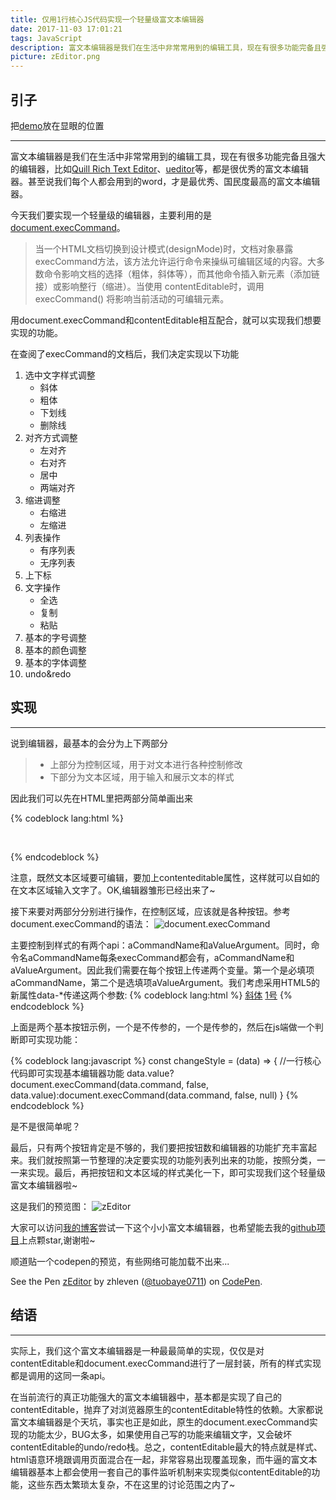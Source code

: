 ```yaml
---
title: 仅用1行核心JS代码实现一个轻量级富文本编辑器
date: 2017-11-03 17:01:21
tags: JavaScript
description: 富文本编辑器是我们在生活中非常常用到的编辑工具，现在有很多功能完备且强大的编辑器，比如Quill Rich Text Editor、ueditor等，都是很优秀的富文本编辑器。甚至说我们每个人都会用到的word，才是最优秀、国民度最高的富文本编辑器。这篇文章使用极少的代码，实现了一个简洁、无任何依赖的轻量级富文本编辑器。
picture: zEditor.png
---
```


## 引子

把[demo](http://tuobaye.com/demo/zEditor/index)放在显眼的位置

***

富文本编辑器是我们在生活中非常常用到的编辑工具，现在有很多功能完备且强大的编辑器，比如[Quill Rich Text Editor](https://github.com/quilljs/quill)、[ueditor](http://ueditor.baidu.com/website/)等，都是很优秀的富文本编辑器。甚至说我们每个人都会用到的word，才是最优秀、国民度最高的富文本编辑器。

今天我们要实现一个轻量级的编辑器，主要利用的是[document.execCommand](https://developer.mozilla.org/zh-CN/docs/Web/API/Document/execCommand)。

> 当一个HTML文档切换到设计模式(designMode)时，文档对象暴露 execCommand方法，该方法允许运行命令来操纵可编辑区域的内容。大多数命令影响文档的选择（粗体，斜体等），而其他命令插入新元素（添加链接）或影响整行（缩进）。当使用 contentEditable时，调用 execCommand() 将影响当前活动的可编辑元素。

用document.execCommand和contentEditable相互配合，就可以实现我们想要实现的功能。

在查阅了execCommand的文档后，我们决定实现以下功能

1. 选中文字样式调整
    - 斜体
    - 粗体
    - 下划线
    - 删除线
2. 对齐方式调整
    - 左对齐
    - 右对齐
    - 居中
    - 两端对齐
3. 缩进调整
    - 右缩进
    - 左缩进
4. 列表操作
    - 有序列表
    - 无序列表
5. 上下标
6. 文字操作
    - 全选
    - 复制
    - 粘贴
7. 基本的字号调整
8. 基本的颜色调整
9. 基本的字体调整
10. undo&redo

## 实现

***

说到编辑器，最基本的会分为上下两部分
> - 上部分为控制区域，用于对文本进行各种控制修改
> - 下部分为文本区域，用于输入和展示文本的样式

因此我们可以先在HTML里把两部分简单画出来

{% codeblock lang:html %}
<div id="wrapper">
    <div id="control-area"></div>
    <div id="text-area" contenteditable></div>
</div>
{% endcodeblock %}

注意，既然文本区域要可编辑，要加上contenteditable属性，这样就可以自如的在文本区域输入文字了。OK,编辑器雏形已经出来了~

接下来要对两部分分别进行操作，在控制区域，应该就是各种按钮。参考document.execCommand的语法：
![document.execCommand](execCommand.png)

主要控制到样式的有两个api：aCommandName和aValueArgument。同时，命令名aCommandName每条execCommand都会有，aCommandName和aValueArgument。因此我们需要在每个按钮上传递两个变量。第一个是必填项aCommandName，第二个是选填项aValueArgument。我们考虑采用HTML5的新属性data-*传递这两个参数:
{% codeblock lang:html %}
    <!--调整为斜体-->
    <a href="#" data-command='italic' onclick="changeStyle(this.dataset)">斜体</a>
    <!--调整字号为1号-->
    <a href="#" data-command='fontSize' data-value="1" onclick="changeStyle(this.dataset)">1号</a>
{% endcodeblock %}

上面是两个基本按钮示例，一个是不传参的，一个是传参的，然后在js端做一个判断即可实现功能：

{% codeblock lang:javascript %}
    const changeStyle = (data) => {
        //一行核心代码即可实现基本编辑器功能
        data.value? document.execCommand(data.command, false, data.value):document.execCommand(data.command, false, null)
    }
{% endcodeblock %}

是不是很简单呢？

最后，只有两个按钮肯定是不够的，我们要把按钮数和编辑器的功能扩充丰富起来。我们就按照第一节整理的决定要实现的功能列表列出来的功能，按照分类，一一来实现。最后，再把按钮和文本区域的样式美化一下，即可实现我们这个轻量级富文本编辑器啦~

这是我们的预览图：
![zEditor](zEditor.png)

大家可以访问[我的博客](http://tuobaye.com/demo/zEditor/index)尝试一下这个小小富文本编辑器，也希望能去我的[github项目](https://github.com/tuobaye0711/zEditor)上点颗star,谢谢啦~

顺道贴一个codepen的预览，有些网络可能加载不出来...
<p data-height="744" data-theme-id="dark" data-slug-hash="LOZRaL" data-default-tab="html,result" data-user="tuobaye0711" data-embed-version="2" data-pen-title="zEditor" class="codepen">See the Pen <a href="https://codepen.io/tuobaye0711/pen/LOZRaL/">zEditor</a> by zhleven (<a href="https://codepen.io/tuobaye0711">@tuobaye0711</a>) on <a href="https://codepen.io">CodePen</a>.</p>
<script async src="https://production-assets.codepen.io/assets/embed/ei.js"></script>

## 结语

***

实际上，我们这个富文本编辑器是一种最最简单的实现，仅仅是对contentEditable和document.execCommand进行了一层封装，所有的样式实现都是调用的这同一条api。

在当前流行的真正功能强大的富文本编辑器中，基本都是实现了自己的contentEditable，抛弃了对浏览器原生的contentEditable特性的依赖。大家都说富文本编辑器是个天坑，事实也正是如此，原生的document.execCommand实现的功能太少，BUG太多，如果使用自己写的功能来编辑文字，又会破坏contentEditable的undo/redo栈。总之，contentEditable最大的特点就是样式、html语意环境跟调用页面混合在一起，非常容易出现覆盖现象，而牛逼的富文本编辑器基本上都会使用一套自己的事件监听机制来实现类似contentEditable的功能，这些东西太繁琐太复杂，不在这里的讨论范围之内了~